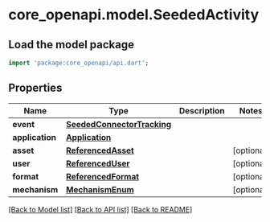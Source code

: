 # core_openapi.model.SeededActivity

## Load the model package
```dart
import 'package:core_openapi/api.dart';
```

## Properties
Name | Type | Description | Notes
------------ | ------------- | ------------- | -------------
**event** | [**SeededConnectorTracking**](SeededConnectorTracking.md) |  | 
**application** | [**Application**](Application.md) |  | 
**asset** | [**ReferencedAsset**](ReferencedAsset.md) |  | [optional] 
**user** | [**ReferencedUser**](ReferencedUser.md) |  | [optional] 
**format** | [**ReferencedFormat**](ReferencedFormat.md) |  | [optional] 
**mechanism** | [**MechanismEnum**](MechanismEnum.md) |  | [optional] 

[[Back to Model list]](../README.md#documentation-for-models) [[Back to API list]](../README.md#documentation-for-api-endpoints) [[Back to README]](../README.md)


